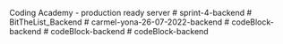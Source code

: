 Coding Academy - production ready server #   s p r i n t - 4 - b a c k e n d  
 #   B i t T h e L i s t _ B a c k e n d  
 #   c a r m e l - y o n a - 2 6 - 0 7 - 2 0 2 2 - b a c k e n d  
 #   c o d e B l o c k - b a c k e n d  
 #   c o d e B l o c k - b a c k e n d  
 #   c o d e B l o c k - b a c k e n d  
 
